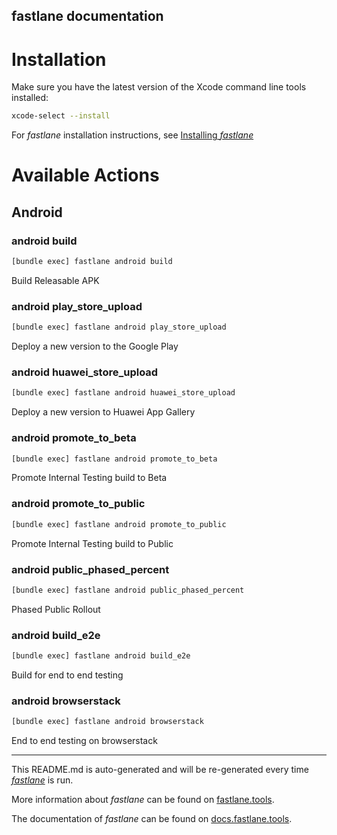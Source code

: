 fastlane documentation
----

# Installation

Make sure you have the latest version of the Xcode command line tools installed:

```sh
xcode-select --install
```

For _fastlane_ installation instructions, see [Installing _fastlane_](https://docs.fastlane.tools/#installing-fastlane)

# Available Actions

## Android

### android build

```sh
[bundle exec] fastlane android build
```

Build Releasable APK

### android play_store_upload

```sh
[bundle exec] fastlane android play_store_upload
```

Deploy a new version to the Google Play

### android huawei_store_upload

```sh
[bundle exec] fastlane android huawei_store_upload
```

Deploy a new version to Huawei App Gallery

### android promote_to_beta

```sh
[bundle exec] fastlane android promote_to_beta
```

Promote Internal Testing build to Beta

### android promote_to_public

```sh
[bundle exec] fastlane android promote_to_public
```

Promote Internal Testing build to Public

### android public_phased_percent

```sh
[bundle exec] fastlane android public_phased_percent
```

Phased Public Rollout

### android build_e2e

```sh
[bundle exec] fastlane android build_e2e
```

Build for end to end testing

### android browserstack

```sh
[bundle exec] fastlane android browserstack
```

End to end testing on browserstack

----

This README.md is auto-generated and will be re-generated every time [_fastlane_](https://fastlane.tools) is run.

More information about _fastlane_ can be found on [fastlane.tools](https://fastlane.tools).

The documentation of _fastlane_ can be found on [docs.fastlane.tools](https://docs.fastlane.tools).
